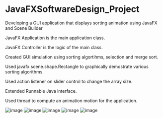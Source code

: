 # JavaFXSoftwareDesign_Project

Developing a GUI application that displays sorting animation using JavaFX and Scene Builder

JavaFX Application is the main application class.

JavaFX Controller is the logic of the main class.

Created GUI simulation using sorting algortihms, selection and merge sort. 

Used javafx.scene.shape.Rectangle to graphically demostrate various sorting algorithms.

Used action listener on slider control to change the array size.

Extended Runnable Java interface.

Used thread to compute an animation motion for the application.

![image](https://user-images.githubusercontent.com/92288227/221264502-ae1e6c53-f5b4-42d9-bd61-d454738261ef.png)
![image](https://user-images.githubusercontent.com/92288227/221265011-f733a452-d40f-43e2-a7fc-ddd13cac3f90.png)
![image](https://user-images.githubusercontent.com/92288227/221265524-6f7e6d79-cf3c-4b53-a6f4-1c52361c62b2.png)
![image](https://user-images.githubusercontent.com/92288227/221264865-ef83c57b-5e51-485c-b313-795557718a7b.png)
![image](https://user-images.githubusercontent.com/92288227/221265326-eb65930d-d492-4570-aa7a-ea94d5d18398.png)

